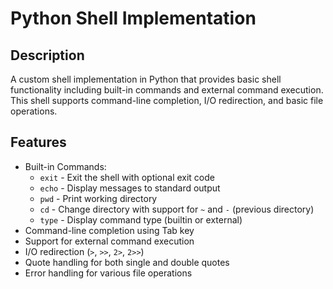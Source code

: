 # Python Shell Implementation

## Description
A custom shell implementation in Python that provides basic shell functionality including built-in commands and external command execution. This shell supports command-line completion, I/O redirection, and basic file operations.

## Features
- Built-in Commands:
  - `exit` - Exit the shell with optional exit code
  - `echo` - Display messages to standard output
  - `pwd` - Print working directory
  - `cd` - Change directory with support for `~` and `-` (previous directory)
  - `type` - Display command type (builtin or external)
- Command-line completion using Tab key
- Support for external command execution
- I/O redirection (`>`, `>>`, `2>`, `2>>`)
- Quote handling for both single and double quotes
- Error handling for various file operations
